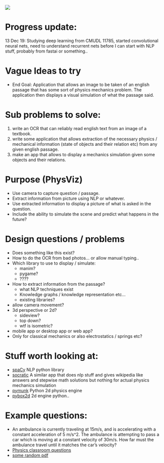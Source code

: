 ![](https://i.imgur.com/0tykmxD.gif)

# Progress update:
13 Dec 19: Studying deep learning from CMUDL 11785, started convolutional neural nets, need to understand recurrent nets before I can start with NLP stuff, probably from fastai or something..

# Vague Ideas to try
- End Goal: Application that allows an image to be taken of an english passage that has some sort of physics mechanics problem. The application then displays a visual simulation of what the passage said.

# Sub problems to solve:
1. write an OCR that can reliably read english text from an image of a textbook.
2. write some application that allows extraction of the necessary physics / mechanical information (state of objects and their relation etc) from any given english passage.
3. make an app that allows to display a mechanics simulation given some objects and their relations.



# Purpose (PhysViz)
- Use camera to capture question / passage.
- Extract information from picture using NLP or whatever.
- Use extracted information to display a picture of what is asked in the question.
- Include the ability to simulate the scene and predict what happens in the future?

# Design questions / problems
- Does something like this exist?
- How to do the OCR from bad photos... or allow manual typing..
- Which library to use to display / simulate:
  - manim?
  - pygame?
  - ????
- How to extract information from the passage?
  - what NLP techniques exist
  - Knowledge graphs / knowledge representation etc...
  - existing libraries?
- allow camera movement?
- 3d perspective or 2d?
  - sideview?
  - top down?
  - wtf is isometric?
- mobile app or desktop app or web app?
- Only for classical mechanics or also electrostatics / springs etc?


# Stuff worth looking at:
- [spaCy](https://spacy.io/) NLP python library
- [socratic](https://socratic.org/) A similar app that does nlp stuff and gives wikipedia like answers and stepwise math solutions but nothing for actual physics mechanics simulation
- [pymunk](http://www.pymunk.org/en/latest/) Python 2d physics engine
- [pybox2d](https://github.com/pybox2d/pybox2d) 2d engine python..

# Example questions:
- An ambulance is currently traveling at 15m/s, and is accelerating with a constant acceleration of 5 m/s^2. The ambulance is attempting to pass a car which is moving at a constant velocity of 30m/s. How far must the ambulance travel until it matches the car’s velocity?
- [Physics classroom questions](https://www.physicsclassroom.com/class/1DKin/Lesson-6/Sample-Problems-and-Solutions)
- [some random pdf](https://studylib.net/doc/8547086/physics-word-problems-practice--motion---science)
